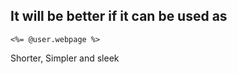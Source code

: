 
## It will be better if it can be used as 

```
<%= @user.webpage %>
```

Shorter, Simpler and sleek